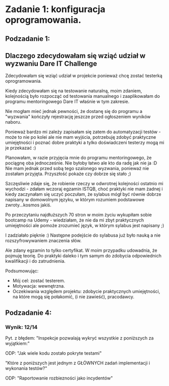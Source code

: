 
# Zadanie 1: konfiguracja oprogramowania.

## Podzadanie 1:
## Dlaczego zdecydowałam się wziąć udział w wyzwaniu Dare IT Challenge


Zdecydowałam się wziąć udział w projekcie ponieważ chcę zostać testerką oprogramowania. 

Kiedy zdecydowałam się na testowanie naturalną, moim zdaniem, kolejnością było rozpocząć od  testowania manualnego i zaaplikowałam do programu mentoringowego Dare IT właśnie w tym zakresie. 

Nie mogłam mieć jednak pewności, że dostanę się do programu a "wyzwania" kończyły rejestrację jeszcze przed ogłoszeniem wyników naboru. 

Ponieważ bardzo mi zależy zapisałam się zatem do automatyzacji testów - może to nie po kolei ale nie mam wyjścia, potrzebuję zdobyć praktyczne umiejętności i poznać dobre praktyki a tylko doświadczeni testerzy mogą mi je przekazać :)

Planowałam, w razie przyjęcia mnie do programu mentoringowego, że pociągnę oba jednocześnie. Nie byłoby łatwo ale kto da radę jak nie ja :D 
Nie mam jednak przed sobą tego szalonego wyzwania, ponieważ nie zostałam przyjęta. Przyszłość pokaże czy dobrze się stało ;)  

Szczęsliwie zdaje się, że robienie rzeczy w odwrotnej kolejności ostatnio mi wychodzi - zdałam wczoraj egzamin ISTQB,
choć praktyki nie mam żadnej i kiedy zaczynałam się uczyć poczułam, że sylabus mógł być równie dobrze napisany w domowolnym 
języku, w którym rozumiem podstawowe zwroty...kosmos jakiś.

Po przeczytaniu najdłuższych 70 stron w moim życiu wykupiłam sobie bootcamp na Udemy - wiedziałam, że nie da mi zbyt praktycznych umiejętności ale pomoże zrozumieć język, w którym sylabus jest napisany ;) 

I zadziałało pięknie :) Następne podejście do sylabusa już było nauką a nie rozszyfrowywaniem znaczenia słów.

Ale zdany egzamin to tylko certyfikat. W moim przypadku udowadnia, 
że pojmuję teorię. 
Do praktyki daleko i tym samym do zdobycia odpowiednich kwalifikacji i do zatrudnienia.

Podsumowując:
- Mój cel: zostać testerem.
- Motywacja: wewnętrzna.
- Oczekiwania względem projektu: zdobycie praktycznych umiejętności, na które mogą się połakomić, (i nie zawieść),  pracodawcy.

## Podzadanie 4:

### Wynik: 12/14

Pyt. z błędem:
"Inspekcje pozwalają wykryć wszystkie z poniższych za wyjątkiem:"

ODP: "Jak wiele kodu zostało pokryte testami"

"Które z poniższych jest jednym z GŁÓWNYCH zadań implementacji i wykonania testów?"

ODP: "Raportowanie rozbiezności jako incydentów" 


